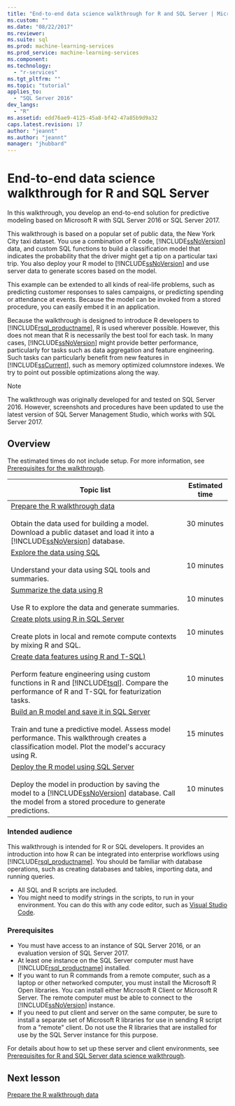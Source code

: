 ```yaml
---
title: "End-to-end data science walkthrough for R and SQL Server | Microsoft Docs"
ms.custom: ""
ms.date: "08/22/2017"
ms.reviewer: 
ms.suite: sql
ms.prod: machine-learning-services
ms.prod_service: machine-learning-services
ms.component: 
ms.technology: 
  - "r-services"
ms.tgt_pltfrm: ""
ms.topic: "tutorial"
applies_to: 
  - "SQL Server 2016"
dev_langs: 
  - "R"
ms.assetid: edd76ae9-4125-45a8-bf42-47a85b9d9a32
caps.latest.revision: 17
author: "jeannt"
ms.author: "jeannt"
manager: "jhubbard"
---
```

# End-to-end data science walkthrough for R and SQL Server

In this walkthrough, you develop an end-to-end solution for predictive modeling based on Microsoft R with SQL Server 2016 or SQL Server 2017.

This walkthrough is based on a popular set of public data, the New York City taxi dataset. You use a combination of R code, [!INCLUDE[ssNoVersion](../../includes/ssnoversion-md.md)] data, and custom SQL functions to build a classification model that indicates the probability that the driver might get a tip on a particular taxi trip. You also deploy your R model to [!INCLUDE[ssNoVersion](../../includes/ssnoversion-md.md)] and use server data to generate scores based on the model.

This example can be extended to all kinds of real-life problems, such as predicting customer responses to sales campaigns, or predicting spending or attendance at events. Because the model can be invoked from a stored procedure, you can easily embed it in an application.

Because the walkthrough is designed to introduce R developers to [!INCLUDE[rsql_productname](../../includes/rsql-productname-md.md)], R is used wherever possible. However, this does not mean that R is necessarily the best tool for each task. In many cases, [!INCLUDE[ssNoVersion](../../includes/ssnoversion-md.md)] might provide better performance, particularly for tasks such as data aggregation and feature engineering.  Such tasks can particularly benefit from new features in [!INCLUDE[ssCurrent](../../includes/sscurrent-md.md)], such as memory optimized columnstore indexes. We try to point out possible optimizations along the way.

> [!NOTE]
> The walkthrough was originally developed for and tested on SQL Server 2016. However, screenshots and procedures have been updated to use the latest version of SQL Server Management Studio, which works with SQL Server 2017.

## Overview

The estimated times do not include setup. For more information, see [Prerequisites for the walkthrough](../tutorials/walkthrough-prerequisites-for-data-science-walkthroughs.md).

|Topic list|Estimated time|
|-|------------------------------|
|[Prepare the R walkthrough data](../tutorials/walkthrough-prepare-the-data.md) <br /><br />Obtain the data used for building a model. Download a public dataset and load it into a [!INCLUDE[ssNoVersion](../../includes/ssnoversion-md.md)] database.|30 minutes|
|[Explore the data using SQL](../tutorials/walkthrough-view-and-explore-the-data.md) <br /><br />Understand your data using SQL tools and summaries.|10 minutes|
|[Summarize the data using R](../tutorials/walkthrough-view-and-summarize-data-using-r.md) <br /><br />Use R to explore the data and generate summaries.|10 minutes|
|[Create plots using R in SQL Server](../tutorials/walkthrough-create-graphs-and-plots-using-r.md) <br /><br />Create plots in local and remote compute contexts by mixing R and SQL.|10 minutes|
|[Create data features using R and T-SQL)](../tutorials/walkthrough-create-data-features.md) <br /><br />Perform feature engineering using custom functions in R and [!INCLUDE[tsql](../../includes/tsql-md.md)]. Compare the performance of R and T-SQL for featurization tasks. |10 minutes|
|[Build an R model and save it in SQL Server](../tutorials/walkthrough-build-and-save-the-model.md) <br /><br />Train and tune a predictive model. Assess model performance. This walkthrough creates a classification model. Plot the model's accuracy using R.|15 minutes|
|[Deploy the R model using SQL Server](../tutorials/walkthrough-deploy-and-use-the-model.md) <br /><br />Deploy the model in production by saving the model to a [!INCLUDE[ssNoVersion](../../includes/ssnoversion-md.md)] database. Call the model from a stored procedure to generate predictions.|10 minutes|

### Intended audience

This walkthrough is intended for R or SQL developers. It provides an introduction into how R can be integrated into enterprise workflows using [!INCLUDE[rsql_productname](../../includes/rsql-productname-md.md)].  You should be familiar with database operations, such as creating databases and tables, importing data, and running queries.

+ All SQL and R scripts are included.
+ You might need to modify strings in the scripts, to run in your environment. You can do this with any code editor, such as [Visual Studio Code](https://code.visualstudio.com/Download).

### Prerequisites

+ You must have access to an instance of SQL Server 2016, or an evaluation version of SQL Server 2017.
+ At least one instance on the SQL Server computer must have [!INCLUDE[rsql_productname](../../includes/rsql-productname-md.md)] installed.
+ If you want to run R commands from a remote computer, such as a laptop or other networked computer, you must install the Microsoft R Open libraries. You can install either Microsoft R Client or Microsoft R Server. The remote computer must be able to connect to the [!INCLUDE[ssNoVersion](../../includes/ssnoversion-md.md)] instance.
+ If you need to put client and server on the same computer, be sure to install a separate set of Microsoft R libraries for use in sending R script from a "remote" client. Do not use the R libraries that are installed for use by the SQL Server instance for this purpose.

For details about how to set up these server and client environments, see [Prerequisites for R and SQL Server data science walkthrough](../tutorials/walkthrough-prerequisites-for-data-science-walkthroughs.md).

## Next lesson

[Prepare the R walkthrough data](../tutorials/walkthrough-prepare-the-data.md)
